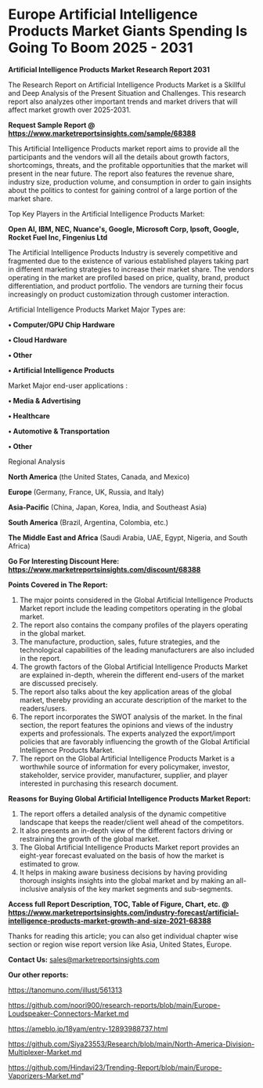 # Europe Artificial Intelligence Products Market Giants Spending Is Going To Boom 2025 - 2031

<strong>Artificial Intelligence Products Market Research Report 2031</strong>

The Research Report on Artificial Intelligence Products Market is a Skillful and Deep Analysis of the Present Situation and Challenges. This research report also analyzes other important trends and market drivers that will affect market growth over 2025-2031.

<strong>Request Sample Report @ <a href=https://www.marketreportsinsights.com/sample/68388>https://www.marketreportsinsights.com/sample/68388</a></strong>

This Artificial Intelligence Products market report aims to provide all the participants and the vendors will all the details about growth factors, shortcomings, threats, and the profitable opportunities that the market will present in the near future. The report also features the revenue share, industry size, production volume, and consumption in order to gain insights about the politics to contest for gaining control of a large portion of the market share.

Top Key Players in the Artificial Intelligence Products Market:

<strong>Open AI, IBM, NEC, Nuance's, Google, Microsoft Corp, Ipsoft, Google, Rocket Fuel Inc, Fingenius Ltd</strong>

The Artificial Intelligence Products Industry is severely competitive and fragmented due to the existence of various established players taking part in different marketing strategies to increase their market share. The vendors operating in the market are profiled based on price, quality, brand, product differentiation, and product portfolio. The vendors are turning their focus increasingly on product customization through customer interaction.

Artificial Intelligence Products Market Major Types are:

<strong>• Computer/GPU Chip Hardware

• Cloud Hardware

• Other

• Artificial Intelligence Products</strong>

Market Major end-user applications :

<strong>• Media & Advertising

• Healthcare

• Automotive & Transportation

• Other</strong>

Regional Analysis

</u><strong><b>North America</b></strong> (the United States, Canada, and Mexico)

<strong><b>Europe </b></strong>(Germany, France, UK, Russia, and Italy)

<strong><b>Asia-Pacific</b></strong> (China, Japan, Korea, India, and Southeast Asia)

<strong><b>South America</b></strong> (Brazil, Argentina, Colombia, etc.)

<strong><b>The Middle East and Africa</b></strong> (Saudi Arabia, UAE, Egypt, Nigeria, and South Africa)

<strong>Go For Interesting Discount Here: <a href=https://www.marketreportsinsights.com/discount/68388>https://www.marketreportsinsights.com/discount/68388</a></strong>

<strong>Points Covered in The Report:</strong>
<ol>
  <li>The major points considered in the Global Artificial Intelligence Products Market report include the leading competitors operating in the global market.</li>
  <li>The report also contains the company profiles of the players operating in the global market.</li>
  <li>The manufacture, production, sales, future strategies, and the technological capabilities of the leading manufacturers are also included in the report.</li>
  <li>The growth factors of the Global Artificial Intelligence Products Market are explained in-depth, wherein the different end-users of the market are discussed precisely.</li>
  <li>The report also talks about the key application areas of the global market, thereby providing an accurate description of the market to the readers/users.</li>
  <li>The report incorporates the SWOT analysis of the market. In the final section, the report features the opinions and views of the industry experts and professionals. The experts analyzed the export/import policies that are favorably influencing the growth of the Global Artificial Intelligence Products Market.</li>
  <li>The report on the Global Artificial Intelligence Products Market is a worthwhile source of information for every policymaker, investor, stakeholder, service provider, manufacturer, supplier, and player interested in purchasing this research document.</li>
</ol>
<strong>Reasons for Buying Global Artificial Intelligence Products Market Report:</strong>

<ol>
  <li>The report offers a detailed analysis of the dynamic competitive landscape that keeps the reader/client well ahead of the competitors.</li>
  <li>It also presents an in-depth view of the different factors driving or restraining the growth of the global market.</li>
  <li>The Global Artificial Intelligence Products Market report provides an eight-year forecast evaluated on the basis of how the market is estimated to grow.</li>
  <li>It helps in making aware business decisions by having providing thorough insights insights into the global market and by making an all-inclusive analysis of the key market segments and sub-segments.</li>
</ol>
<strong>Access full Report Description, TOC, Table of Figure, Chart, etc. @ <a href=https://www.marketreportsinsights.com/industry-forecast/artificial-intelligence-products-market-growth-and-size-2021-68388>https://www.marketreportsinsights.com/industry-forecast/artificial-intelligence-products-market-growth-and-size-2021-68388</a></strong>


Thanks for reading this article; you can also get individual chapter wise section or region wise report version like Asia, United States, Europe.

<strong>Contact Us:</strong>
sales@marketreportsinsights.com

<strong>Our other reports:</strong>

<a href=https://tanomuno.com/illust/561313>https://tanomuno.com/illust/561313</a>

<a href=https://github.com/noori900/research-reports/blob/main/Europe-Loudspeaker-Connectors-Market.md>https://github.com/noori900/research-reports/blob/main/Europe-Loudspeaker-Connectors-Market.md</a>

<a href=https://ameblo.jp/18yam/entry-12893988737.html>https://ameblo.jp/18yam/entry-12893988737.html</a>

<a href=https://github.com/Siya23553/Research/blob/main/North-America-Division-Multiplexer-Market.md>https://github.com/Siya23553/Research/blob/main/North-America-Division-Multiplexer-Market.md</a>

<a href=https://github.com/Hindavi23/Trending-Report/blob/main/Europe-Vaporizers-Market.md>https://github.com/Hindavi23/Trending-Report/blob/main/Europe-Vaporizers-Market.md</a>"
